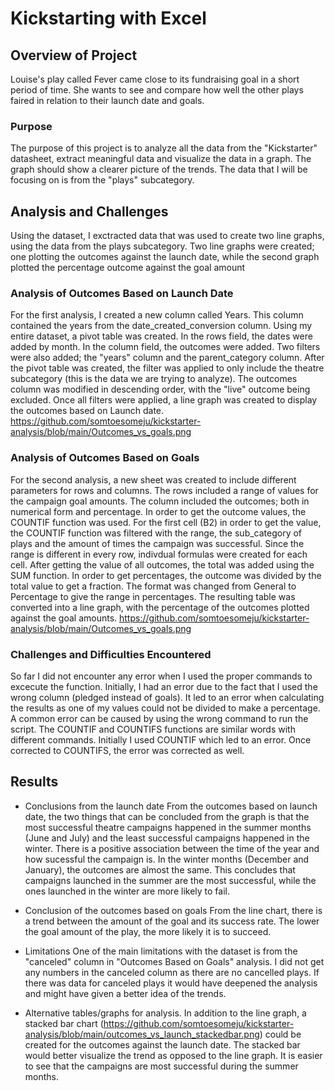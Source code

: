 

# Kickstarting with Excel

## Overview of Project 
Louise's play called Fever came close to its fundraising goal in a short period of time. She wants to see and compare  how well the other plays faired in relation to their launch date and goals. 

### Purpose
The purpose of this project is to analyze all the data from the "Kickstarter" datasheet,  extract meaningful data and visualize the data in a graph. The graph should show a clearer picture of the trends. The data that I will be focusing on is from the "plays" subcategory.

## Analysis and Challenges
Using the dataset, I exctracted data that was used to create two line graphs, using the data from the plays subcategory. Two line graphs were created; one plotting the outcomes against the launch date, while the second graph plotted the percentage outcome against the goal amount

### Analysis of Outcomes Based on Launch Date
For the first analysis, I created a new column called Years. This column contained the years from the date_created_conversion column. Using my entire dataset, a pivot table was created. In the rows field, the dates were added by month. In the column field, the outcomes were added. Two filters were also added; the "years" column and the parent_category column. After the pivot table was created, the filter was applied to only include the theatre subcategory (this is the data we are trying to analyze). The outcomes column was modified in descending order, with the "live" outcome being excluded. Once all filters were applied, a line graph was created to display the outcomes based on Launch date. https://github.com/somtoesomeju/kickstarter-analysis/blob/main/Outcomes_vs_goals.png
### Analysis of Outcomes Based on Goals
For the second analysis, a new sheet was created to include different parameters for rows and columns. The rows included a range of values for the campaign goal amounts. The column included the outcomes; both in numerical form and percentage. In order to get the outcome values, the COUNTIF function was used. For the first cell (B2) in order to get the value, the COUNTIF function was filtered with the range, the sub_category of plays and the amount of times the campaign was successful. Since the range is different in every row, indivdual formulas were created for each cell. After getting the value of all outcomes, the total was added using the SUM function. In order to get percentages, the outcome was divided by the total value to get a fraction. The format was changed from General to Percentage to give the range in percentages.  The resulting table was converted into a line graph, with the percentage of the outcomes plotted against the goal amounts. https://github.com/somtoesomeju/kickstarter-analysis/blob/main/Outcomes_vs_goals.png

### Challenges and Difficulties Encountered
So far I did not encounter any error when I used the proper commands to excecute the function. Initially, I had an error due to the fact that I used the wrong column (pledged instead of goals). It led to an error when calculating the results as one of my values could not be divided to make a percentage. A common error can be caused by using the wrong command to run the script. The COUNTIF and COUNTIFS functions are similar words with different commands. Initially I used COUNTIF which led to an error. Once corrected to COUNTIFS, the error was corrected as well.

## Results

- Conclusions from the launch date
From the outcomes based on launch date, the two things that can be concluded from the graph is that the most successful theatre campaigns happened in the summer months (June and July) and the least successful campaigns happened in the winter. There is a positive association between the time of the year and how sucessful the campaign is. In the winter months (December and January), the outcomes are almost the same. This concludes that campaigns launched in the summer are the most successful, while the ones launched in the winter are more likely to fail.

- Conclusion of the outcomes based on goals
From the line chart, there is a trend between the amount of the goal and its success rate. The lower the goal amount of the play, the more likely it is to succeed. 

- Limitations
One of the main limitations with the dataset is from the "canceled" column in "Outcomes Based on Goals" analysis. I did not get any numbers in the canceled column as there are no cancelled plays. If there was data for canceled plays it would have deepened the analysis and might have given a better idea of the trends. 

- Alternative tables/graphs for analysis. In addition to the line graph, a stacked bar chart (https://github.com/somtoesomeju/kickstarter-analysis/blob/main/outcomes_vs_launch_stackedbar.png) could be created for the outcomes against the launch date. The stacked bar would better visualize the trend as opposed to the line graph. It is easier to see that the campaigns are most successful during the summer months. 
